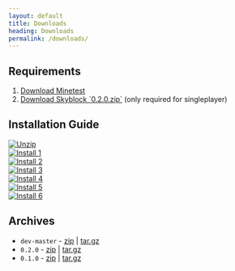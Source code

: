 ```yaml
---
layout: default
title: Downloads
heading: Downloads
permalink: /downloads/
---
```



## Requirements

<div class="well">
<ol>
<li><a href="http://www.minetest.net/download">Download Minetest</a></li>
<li><a href="https://github.com/cornernote/minetest-skyblock/archive/0.2.0.zip">Download Skyblock `0.2.0.zip`</a> (only required for singleplayer)</li>
</ol>
</div>

## Installation Guide

<div class="row">
    <div class="col-md-3">
        <a href="https://cloud.githubusercontent.com/assets/51875/8765960/84347052-2e65-11e5-8b44-3db5faeb2c74.png" class="fancybox" rel="install"><img src="https://cloud.githubusercontent.com/assets/51875/8765960/84347052-2e65-11e5-8b44-3db5faeb2c74.png" alt="Unzip" class="thumbnail"></a>
    </div>
    <div class="col-md-3">
        <a href="https://cloud.githubusercontent.com/assets/51875/8765970/28409b12-2e66-11e5-88c5-5a6b9b0dadb1.png" class="fancybox" rel="install"><img src="https://cloud.githubusercontent.com/assets/51875/8765970/28409b12-2e66-11e5-88c5-5a6b9b0dadb1.png" alt="Install 1" class="thumbnail"></a>
    </div>
    <div class="col-md-3">
        <a href="https://cloud.githubusercontent.com/assets/51875/8765990/d867dcbc-2e66-11e5-88b5-d737d8586e2c.png" class="fancybox" rel="install"><img src="https://cloud.githubusercontent.com/assets/51875/8765990/d867dcbc-2e66-11e5-88b5-d737d8586e2c.png" alt="Install 2" class="thumbnail"></a>
    </div>
    <div class="col-md-3">
        <a href="https://cloud.githubusercontent.com/assets/51875/8765995/f39e038a-2e66-11e5-9013-1f59fce14530.png" class="fancybox" rel="install"><img src="https://cloud.githubusercontent.com/assets/51875/8765995/f39e038a-2e66-11e5-9013-1f59fce14530.png" alt="Install 3" class="thumbnail"></a>
    </div>
    <div class="col-md-3">
        <a href="https://cloud.githubusercontent.com/assets/51875/8765999/24c75628-2e67-11e5-9ba6-3efd64b70ec0.png" class="fancybox" rel="install"><img src="https://cloud.githubusercontent.com/assets/51875/8765999/24c75628-2e67-11e5-9ba6-3efd64b70ec0.png" alt="Install 4" class="thumbnail"></a>
    </div>
    <div class="col-md-3">
        <a href="https://cloud.githubusercontent.com/assets/51875/8766004/499ab418-2e67-11e5-86ef-af8f11f15221.png" class="fancybox" rel="install"><img src="https://cloud.githubusercontent.com/assets/51875/8766004/499ab418-2e67-11e5-86ef-af8f11f15221.png" alt="Install 5" class="thumbnail"></a>
    </div>
    <div class="col-md-3">
        <a href="https://cloud.githubusercontent.com/assets/51875/8766009/6de0b96c-2e67-11e5-812c-035b897c1f20.png" class="fancybox" rel="install"><img src="https://cloud.githubusercontent.com/assets/51875/8766009/6de0b96c-2e67-11e5-812c-035b897c1f20.png" alt="Install 6" class="thumbnail"></a>
    </div>
</div>

## Archives
<ul>
<li><code>dev-master</code> - <a href="https://github.com/cornernote/minetest-skyblock/archive/master.zip">zip</a> | <a href="https://github.com/cornernote/minetest-skyblock/archive/master.tar.gz">tar.gz</a></li>
<li><code>0.2.0</code> - <a href="https://github.com/cornernote/minetest-skyblock/archive/0.2.0.zip">zip</a> | <a href="https://github.com/cornernote/minetest-skyblock/archive/0.2.0.tar.gz">tar.gz</a></li>
<li><code>0.1.0</code> - <a href="https://github.com/cornernote/minetest-skyblock/archive/0.1.0.zip">zip</a> | <a href="https://github.com/cornernote/minetest-skyblock/archive/0.1.0.tar.gz">tar.gz</a></li>
</ul>
